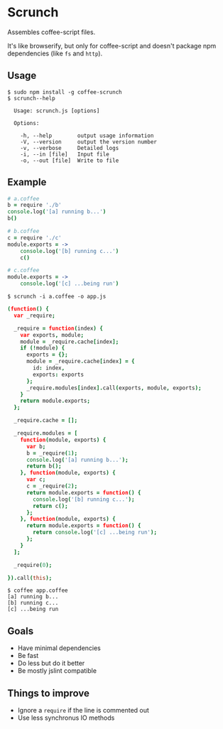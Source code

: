 # Scrunch

Assembles coffee-script files.

It's like browserify, but only for coffee-script and doesn't package npm
dependencies (like `fs` and `http`).

## Usage

```
$ sudo npm install -g coffee-scrunch
$ scrunch--help

  Usage: scrunch.js [options]

  Options:

    -h, --help        output usage information
    -V, --version     output the version number
    -v, --verbose     Detailed logs
    -i, --in [file]   Input file
    -o, --out [file]  Write to file

```

## Example

```coffeescript
# a.coffee
b = require './b'
console.log('[a] running b...')
b()
```

```coffeescript
# b.coffee
c = require './c'
module.exports = ->
    console.log('[b] running c...')
    c()
```

```coffeescript
# c.coffee
module.exports = ->
    console.log('[c] ...being run')
```

```
$ scrunch -i a.coffee -o app.js
```

```coffeescript
(function() {
  var _require;

  _require = function(index) {
    var exports, module;
    module = _require.cache[index];
    if (!module) {
      exports = {};
      module = _require.cache[index] = {
        id: index,
        exports: exports
      };
      _require.modules[index].call(exports, module, exports);
    }
    return module.exports;
  };

  _require.cache = [];

  _require.modules = [
    function(module, exports) {
      var b;
      b = _require(1);
      console.log('[a] running b...');
      return b();
    }, function(module, exports) {
      var c;
      c = _require(2);
      return module.exports = function() {
        console.log('[b] running c...');
        return c();
      };
    }, function(module, exports) {
      return module.exports = function() {
        return console.log('[c] ...being run');
      };
    }
  ];

  _require(0);

}).call(this);
```

```
$ coffee app.coffee
[a] running b...
[b] running c...
[c] ...being run
```

## Goals

- Have minimal dependencies
- Be fast
- Do less but do it better
- Be mostly jslint compatible

## Things to improve

- Ignore a `require` if the line is commented out
- Use less synchronus IO methods
